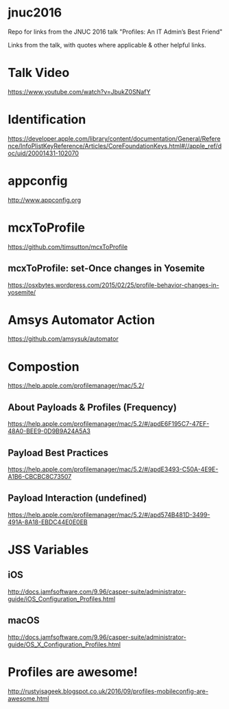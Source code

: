 # jnuc2016
Repo for links from the JNUC 2016 talk "Profiles: An IT Admin’s Best Friend"

Links from the talk, with quotes where applicable & other helpful links.

# Talk Video

https://www.youtube.com/watch?v=JbukZ0SNafY

# Identification
https://developer.apple.com/library/content/documentation/General/Reference/InfoPlistKeyReference/Articles/CoreFoundationKeys.html#//apple_ref/doc/uid/20001431-102070

# appconfig
http://www.appconfig.org

# mcxToProfile
https://github.com/timsutton/mcxToProfile

## mcxToProfile: set-Once changes in Yosemite
https://osxbytes.wordpress.com/2015/02/25/profile-behavior-changes-in-yosemite/

# Amsys Automator Action
https://github.com/amsysuk/automator

# Compostion
https://help.apple.com/profilemanager/mac/5.2/

## About Payloads & Profiles (Frequency)
https://help.apple.com/profilemanager/mac/5.2/#/apdE6F195C7-47EF-48A0-BEE9-0D9B9A24A5A3

## Payload Best Practices
https://help.apple.com/profilemanager/mac/5.2/#/apdE3493-C50A-4E9E-A1B6-CBCBC8C73507

## Payload Interaction (undefined)
https://help.apple.com/profilemanager/mac/5.2/#/apd574B481D-3499-491A-8A18-EBDC44E0E0EB

# JSS Variables

## iOS
http://docs.jamfsoftware.com/9.96/casper-suite/administrator-guide/iOS_Configuration_Profiles.html

## macOS
http://docs.jamfsoftware.com/9.96/casper-suite/administrator-guide/OS_X_Configuration_Profiles.html

# Profiles are awesome!
http://rustyisageek.blogspot.co.uk/2016/09/profiles-mobileconfig-are-awesome.html

